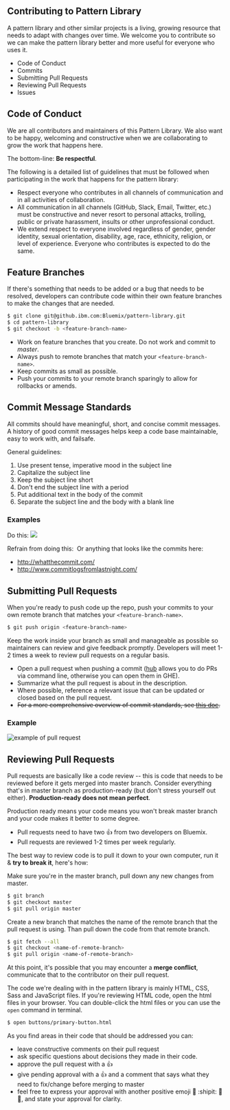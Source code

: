 ## Contributing to Pattern Library

A pattern library and other similar projects is a living, growing resource that needs to adapt with changes over time. We welcome you to contribute so we can make the pattern library better and more useful for everyone who uses it. 

- Code of Conduct
- Commits
- Submitting Pull Requests
- Reviewing Pull Requests
- Issues

## Code of Conduct

We are all contributors and maintainers of this Pattern Library. 
We also want to be happy, welcoming and constructive when we are collaborating to grow the work that happens here. 

The bottom-line: **Be respectful**. 

The following is a detailed list of guidelines that must be followed when participating in the work that happens for the pattern library: 

- Respect everyone who contributes in all channels of communication and in all activities of collaboration. 
- All communication in all channels (GitHub, Slack, Email, Twitter, etc.) must be constructive and never resort to personal attacks, trolling, public or private harassment, insults or other unprofessional conduct. 
- We extend respect to everyone involved regardless of gender, gender identity, sexual orientation, disability, age, race, ethnicity, religion, or level of experience. Everyone who contributes is expected to do the same. 

## Feature Branches

If there's something that needs to be added or a bug that needs to be resolved, developers can contribute code within their own feature branches to make the changes that are needed. 

```bash
$ git clone git@github.ibm.com:Bluemix/pattern-library.git
$ cd pattern-library
$ git checkout -b <feature-branch-name>
```

* Work on feature branches that you create. Do not work and commit to *master*.
* Always push to remote branches that match your `<feature-branch-name>`.
* Keep commits as small as possible. 
* Push your commits to your remote branch sparingly to allow for rollbacks or amends. 

## Commit Message Standards

All commits should have meaningful, short, and concise commit messages. A history of good commit messages helps keep a code base maintainable, easy to work with, and failsafe. 

General guidelines:
1. Use present tense, imperative mood in the subject line
2. Capitalize the subject line
3. Keep the subject line short
4. Don't end the subject line with a period
5. Put additional text in the body of the commit
6. Separate the subject line and the body with a blank line

### Examples
Do this:
![](http://i.imgur.com/9CqZmYQ.png)

Refrain from doing this:
![]()
Or anything that looks like the commits here: 
* http://whatthecommit.com/
* http://www.commitlogsfromlastnight.com/

## Submitting Pull Requests
 
When you're ready to push code up the repo, push your commits to your own remote branch that matches your `<feature-branch-name>`. 

```bash
$ git push origin <feature-branch-name>
```

Keep the work inside your branch as small and manageable as possible so maintainers can review and give feedback promptly. 
Developers will meet 1-2 times a week to review pull requests on a regular basis.

* Open a pull request when pushing a commit ([hub](https://github.com/github/hub) allows you to do PRs via command line, otherwise you can open them in GHE).
* Summarize what the pull request is about in the description. 
* Where possible, reference a relevant issue that can be updated or closed based on the pull request.
* ~~For a more comprehensive overview of commit standards, see [this doc](https://github.com/cloud-platform-design/cloud-platform-beta/blob/master/Contributing.md).~~

### Example

![example of pull request](http://i.imgur.com/RQcQb5U.png)

## Reviewing Pull Requests

Pull requests are basically like a code review -- this is code that needs to be reviewed before it gets merged into master branch. 
Consider everything that's in master branch as production-ready (but don't stress yourself out either). 
**Production-ready does not mean perfect**. 

Production ready means your code means you won't break master branch and your code makes it better to some degree. 

- Pull requests need to have two :+1: from two developers on Bluemix. 
- Pull requests are reviewed 1-2 times per week regularly. 

The best way to review code is to pull it down to your own computer, run it & **try to break it**, here's how: 

Make sure you're in the master branch, pull down any new changes from master. 

```bash
$ git branch
$ git checkout master
$ git pull origin master
```

Create a new branch that matches the name of the remote branch that the pull request is using. Than pull down the code from that remote branch. 

```bash
$ git fetch --all
$ git checkout <name-of-remote-branch>
$ git pull origin <name-of-remote-branch>
```

At this point, it's possible that you may encounter a **merge conflict**, communicate that to the contributor on their pull request. 

The code we're dealing with in the pattern library is mainly HTML, CSS, Sass and JavaScript files. 
If you're reviewing HTML code, open the html files in your browser. You can double-click the html files or you can use the `open` command in terminal. 

```bash
$ open buttons/primary-button.html
```

As you find areas in their code that should be addressed you can:  
- leave constructive comments on their pull request
- ask specific questions about decisions they made in their code. 
- approve the pull request with a :+1: 
- give pending approval with a :+1: and a comment that says what they need to fix/change before merging to master 
- feel free to express your approval with another positive emoji :100: :shipit: :rocket: :whale2:, and state your approval for clarity. 


